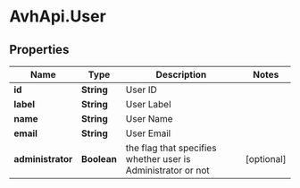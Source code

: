 # AvhApi.User

## Properties

Name | Type | Description | Notes
------------ | ------------- | ------------- | -------------
**id** | **String** | User ID | 
**label** | **String** | User Label | 
**name** | **String** | User Name | 
**email** | **String** | User Email | 
**administrator** | **Boolean** | the flag that specifies whether user is Administrator or not | [optional] 


